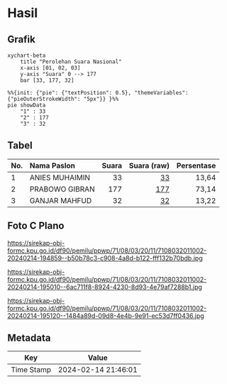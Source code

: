 # Hasil

## Grafik

```mermaid
xychart-beta
    title "Perolehan Suara Nasional"
    x-axis [01, 02, 03]
    y-axis "Suara" 0 --> 177
    bar [33, 177, 32]
```

```mermaid
%%{init: {"pie": {"textPosition": 0.5}, "themeVariables": {"pieOuterStrokeWidth": "5px"}} }%%
pie showData
    "1" : 33
    "2" : 177
    "3" : 32
```

## Tabel

| No. | Nama Paslon    | Suara | Suara (raw) | Persentase |
|:--- |:-------------- | -----:| -----------:| ----------:|
| 1   | ANIES MUHAIMIN | 33    | [33][p-1]   | 13,64      |
| 2   | PRABOWO GIBRAN | 177   | [177][p-2]  | 73,14      |
| 3   | GANJAR MAHFUD  | 32    | [32][p-3]   | 13,22      |


[p-1]: https://github.com/gigit-pemilu/pemilu-2024/blob/main/pilpres/hitung-suara/sub/71-sulawesi-utara/sub/08-bolaang-mongondow-utara/sub/03-bolangitang-timur/sub/2011-bohabak-iii/sub/002-tps/sub/paslon-1.txt
[p-2]: https://github.com/gigit-pemilu/pemilu-2024/blob/main/pilpres/hitung-suara/sub/71-sulawesi-utara/sub/08-bolaang-mongondow-utara/sub/03-bolangitang-timur/sub/2011-bohabak-iii/sub/002-tps/sub/paslon-2.txt
[p-3]: https://github.com/gigit-pemilu/pemilu-2024/blob/main/pilpres/hitung-suara/sub/71-sulawesi-utara/sub/08-bolaang-mongondow-utara/sub/03-bolangitang-timur/sub/2011-bohabak-iii/sub/002-tps/sub/paslon-3.txt

## Foto C Plano

https://sirekap-obj-formc.kpu.go.id/df90/pemilu/ppwp/71/08/03/20/11/7108032011002-20240214-194859--b50b78c3-c908-4a8d-b122-fff132b70bdb.jpg

https://sirekap-obj-formc.kpu.go.id/df90/pemilu/ppwp/71/08/03/20/11/7108032011002-20240214-195010--6ac711f8-8924-4230-8d93-4e79af7288b1.jpg

https://sirekap-obj-formc.kpu.go.id/df90/pemilu/ppwp/71/08/03/20/11/7108032011002-20240214-195120--1484a89d-09d8-4e4b-9e91-ec53d7ff0436.jpg


## Metadata

| Key        | Value               |
| ---------- | ------------------- |
| Time Stamp | 2024-02-14 21:46:01 |



